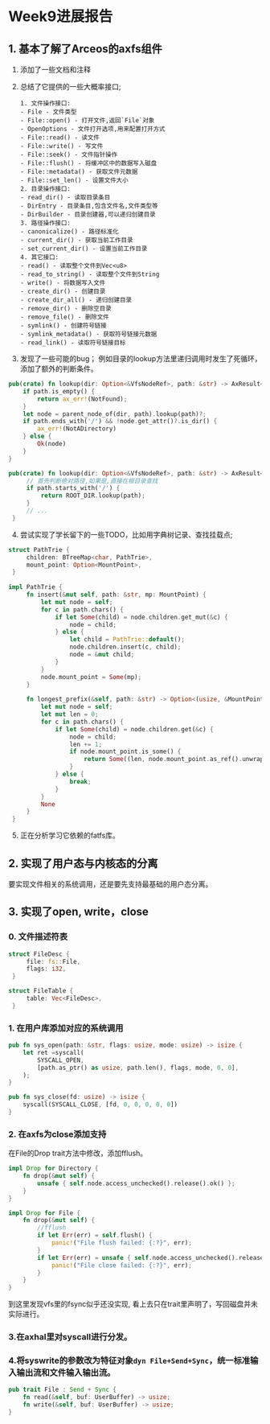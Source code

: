 # Week9进展报告

## 1. 基本了解了Arceos的axfs组件

1. 添加了一些文档和注释

2. 总结了它提供的一些大概率接口;

   ```
   1. 文件操作接口:
   - File - 文件类型
   - File::open() - 打开文件,返回`File`对象
   - OpenOptions - 文件打开选项,用来配置打开方式
   - File::read() - 读文件
   - File::write() - 写文件
   - File::seek() - 文件指针操作
   - File::flush() - 将缓冲区中的数据写入磁盘
   - File::metadata() - 获取文件元数据
   - File::set_len() - 设置文件大小
   2. 目录操作接口: 
   - read_dir() - 读取目录条目
   - DirEntry - 目录条目,包含文件名,文件类型等
   - DirBuilder - 目录创建器,可以递归创建目录
   3. 路径操作接口:
   - canonicalize() - 路径标准化
   - current_dir() - 获取当前工作目录
   - set_current_dir() - 设置当前工作目录
   4. 其它接口:
   - read() - 读取整个文件到Vec<u8>
   - read_to_string() - 读取整个文件到String
   - write() - 将数据写入文件
   - create_dir() - 创建目录
   - create_dir_all() - 递归创建目录 
   - remove_dir() - 删除空目录
   - remove_file() - 删除文件
   - symlink() - 创建符号链接
   - symlink_metadata() - 获取符号链接元数据
   - read_link() - 读取符号链接目标
   ```

3. 发现了一些可能的bug；
例如目录的lookup方法里递归调用时发生了死循环，添加了额外的判断条件。
```Rust
pub(crate) fn lookup(dir: Option<&VfsNodeRef>, path: &str) -> AxResult<VfsNodeRef> {
    if path.is_empty() {
        return ax_err!(NotFound);
    }
    let node = parent_node_of(dir, path).lookup(path)?;
    if path.ends_with('/') && !node.get_attr()?.is_dir() {
        ax_err!(NotADirectory)
    } else {
        Ok(node)
    }
}
```
```Rust
pub(crate) fn lookup(dir: Option<&VfsNodeRef>, path: &str) -> AxResult<VfsNodeRef> {
     // 首先判断绝对路径,如果是,直接在根目录查找
     if path.starts_with('/') { 
         return ROOT_DIR.lookup(path); 
     }
     // ...
 }
 ```


4. 尝试实现了学长留下的一些TODO，比如用字典树记录、查找挂载点;
```Rust
struct PathTrie {
     children: BTreeMap<char, PathTrie>,
     mount_point: Option<MountPoint>,
 }
 
impl PathTrie {
     fn insert(&mut self, path: &str, mp: MountPoint) {
         let mut node = self;
         for c in path.chars() {
             if let Some(child) = node.children.get_mut(&c) {
                 node = child;
             } else {
                 let child = PathTrie::default();
                 node.children.insert(c, child);
                 node = &mut child;
             }
         }
         node.mount_point = Some(mp);
     }
 
     fn longest_prefix(&self, path: &str) -> Option<(usize, &MountPoint)> {
         let mut node = self;
         let mut len = 0;
         for c in path.chars() {
             if let Some(child) = node.children.get(&c) {
                 node = child;
                 len += 1;
                 if node.mount_point.is_some() {
                     return Some((len, node.mount_point.as_ref().unwrap()));
                 }
             } else {
                 break;
             }
         }
         None
     }
 }
```

5. 正在分析学习它依赖的fatfs库。

## 2. 实现了用户态与内核态的分离

要实现文件相关的系统调用，还是要先支持最基础的用户态分离。

## 3. 实现了open, write，close
### 0. 文件描述符表
```Rust
struct FileDesc {
     file: fs::File,
     flags: i32,
 }

struct FileTable {
     table: Vec<FileDesc>,
 }
```

### 1. 在用户库添加对应的系统调用

```Rust
pub fn sys_open(path: &str, flags: usize, mode: usize) -> isize {
    let ret =syscall(
        SYSCALL_OPEN,
        [path.as_ptr() as usize, path.len(), flags, mode, 0, 0],
    );
}

pub fn sys_close(fd: usize) -> isize {
    syscall(SYSCALL_CLOSE, [fd, 0, 0, 0, 0, 0])
}

```

### 2. 在axfs为close添加支持

在File的Drop trait方法中修改，添加fflush。

```Rust
impl Drop for Directory {
    fn drop(&mut self) {
        unsafe { self.node.access_unchecked().release().ok() };
    }
}
```

```Rust
impl Drop for File {
    fn drop(&mut self) {
        //fflush
        if let Err(err) = self.flush() {
            panic!("File flush failed: {:?}", err);
        }
        if let Err(err) = unsafe { self.node.access_unchecked().release() } {
            panic!("File close failed: {:?}", err);
        }
    }
}
```

到这里发现vfs里的fsync似乎还没实现, 看上去只在trait里声明了，写回磁盘并未实际进行。

### 3.在axhal里对syscall进行分发。
### 4.将syswrite的参数改为特征对象`dyn File+Send+Sync`，统一标准输入输出流和文件输入输出流。
```Rust
pub trait File : Send + Sync {
    fn read(&self, buf: UserBuffer) -> usize;
    fn write(&self, buf: UserBuffer) -> usize;
}
```





